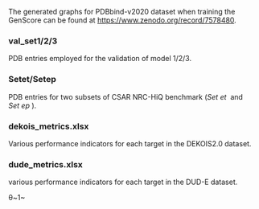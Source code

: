 The generated graphs for PDBbind-v2020 dataset when training the GenScore can be found at https://www.zenodo.org/record/7578480.

### val_set1/2/3 
PDB entries employed for the validation of model 1/2/3.

### Setet/Setep 
PDB entries for two subsets of CSAR NRC-HiQ benchmark ($Set~et~$ and $Set~ep~$).

### dekois_metrics.xlsx
Various performance indicators for each target in the DEKOIS2.0 dataset.

### dude_metrics.xlsx
various performance indicators for each target in the DUD-E dataset.

θ~1~
